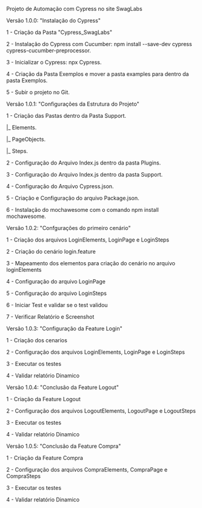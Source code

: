 Projeto de Automação com Cypress no site SwagLabs

Versão 1.0.0: "Instalação do Cypress"

1 - Criação da Pasta "Cypress_SwagLabs"

2 - Instalação do Cypress com Cucumber: npm install --save-dev cypress cypress-cucumber-preprocessor.

3 - Inicializar o Cypress: npx Cypress.

4 - Criação da Pasta Exemplos e mover a pasta examples para dentro da pasta Exemplos.

5 - Subir o projeto no Git.


Versão 1.0.1: "Configurações da Estrutura do Projeto"

1 - Criação das Pastas dentro da Pasta Support.

 |_ Elements.

 |_ PageObjects.

 |_ Steps.

2 - Configuração do Arquivo Index.js dentro da pasta Plugins.

3 - Configuração do Arquivo Index.js dentro da pasta Support.

4 - Configuração do Arquivo Cypress.json.

5 - Criação e Configuração do arquivo Package.json.

6 - Instalação do mochawesome com o comando npm install mochawesome.

Versão 1.0.2: "Confgurações do primeiro cenário"

1 - Criação dos arquivos LoginElements, LoginPage e LoginSteps

2 - Criação do cenário login.feature

3 - Mapeamento dos elementos para criação do cenário no arquivo loginElements

4 - Configuração do arquivo LoginPage

5 - Configuração do arquivo LoginSteps

6 - Iniciar Test e validar se o test validou

7 - Verificar Relatório e Screenshot

Versão 1.0.3: "Configuração da Feature Login"

1 - Criação dos cenarios

2 - Configuração dos arquivos LoginElements, LoginPage e LoginSteps

3 - Executar os testes

4 - Validar relatório Dinamico

Versão 1.0.4: "Conclusão da Feature Logout"

1 - Criação da Feature Logout

2 - Configuração dos arquivos LogoutElements, LogoutPage e LogoutSteps

3 - Executar os testes

4 - Validar relatório Dinamico

Versão 1.0.5: "Conclusão da Feature Compra"

1 - Criação da Feature Compra

2 - Configuração dos arquivos CompraElements, CompraPage e CompraSteps

3 - Executar os testes

4 - Validar relatório Dinamico

